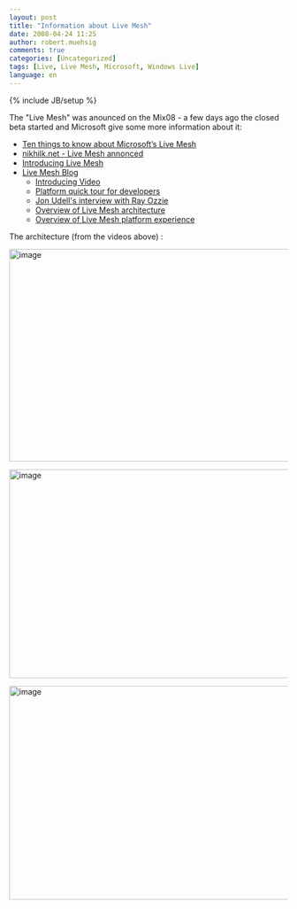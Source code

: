 ```yaml
---
layout: post
title: "Information about Live Mesh"
date: 2008-04-24 11:25
author: robert.muehsig
comments: true
categories: [Uncategorized]
tags: [Live, Live Mesh, Microsoft, Windows Live]
language: en
---
```

{% include JB/setup %}
<p>The &quot;Live Mesh&quot; was anounced on the Mix08 - a few days ago the closed beta started and Microsoft give some more information about it:</p>  <ul>   <li><a href="http://blogs.zdnet.com/microsoft/?p=1355">Ten things to know about Microsoft&#8217;s Live Mesh</a> </li>    <li><a href="http://www.nikhilk.net/Entry.aspx?id=193">nikhilk.net - Live Mesh annonced</a> </li>    <li><a href="http://dev.live.com/blogs/devlive/archive/2008/04/22/279.aspx">Introducing Live Mesh</a> </li>    <li><a href="http://blogs.msdn.com/livemesh/">Live Mesh Blog</a>       <ul>       <li><a href="http://www.mesh.com/Welcome/Tour.aspx">Introducing Video</a> </li>        <li><a href="http://www.mesh.com/Welcome/TourDeveloper.aspx">Platform quick tour for developers</a> </li>        <li><a href="http://channel9.msdn.com/showpost.aspx?postid=399578">Jon Udell's interview with Ray Ozzie</a> </li>        <li><a href="http://channel9.msdn.com/Showpost.aspx?postid=399577">Overview of Live Mesh architecture</a> </li>        <li><a href="http://www.on10.net/blogs/nic/Hands-on-with-Live-Mesh/">Overview of Live Mesh platform experience</a> </li>     </ul>   </li> </ul>
<p>The architecture (from the videos above) :</p>
<p><a href="{{BASE_PATH}}/assets/wp-images-en/image19.png"><img style="border-top-width: 0px; border-left-width: 0px; border-bottom-width: 0px; border-right-width: 0px" height="384" alt="image" src="{{BASE_PATH}}/assets/wp-images-en/image-thumb19.png" width="528" border="0" /></a> </p>
<p><a href="{{BASE_PATH}}/assets/wp-images-en/image20.png"><img style="border-top-width: 0px; border-left-width: 0px; border-bottom-width: 0px; border-right-width: 0px" height="377" alt="image" src="{{BASE_PATH}}/assets/wp-images-en/image-thumb20.png" width="527" border="0" /></a> </p>
<p><a href="{{BASE_PATH}}/assets/wp-images-en/image21.png"><img style="border-top-width: 0px; border-left-width: 0px; border-bottom-width: 0px; border-right-width: 0px" height="386" alt="image" src="{{BASE_PATH}}/assets/wp-images-en/image-thumb21.png" width="537" border="0" /></a></p>
